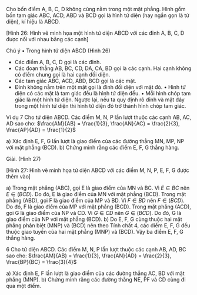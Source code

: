 Cho bốn điểm A, B, C, D không cùng nằm trong một mặt phẳng. Hình gồm bốn tam giác ABC, ACD, ABD và BCD gọi là hình tứ diện (hay ngắn gọn là tứ diện), kí hiệu là ABCD.

[Hình 26: Hình vẽ minh họa một hình tứ diện ABCD với các đỉnh A, B, C, D được nối với nhau bằng các cạnh]

Chú ý
• Trong hình tứ diện ABCD (Hình 26)
- Các điểm A, B, C, D gọi là các đỉnh.
- Các đoạn thẳng AB, BC, CD, DA, CA, BD gọi là các cạnh. Hai cạnh không có điểm chung gọi là hai cạnh đối diện.
- Các tam giác ABC, ACD, ABD, BCD gọi là các mặt.
- Đỉnh không nằm trên một mặt gọi là đỉnh đối diện với mặt đó.
• Hình tứ diện có các mặt là tam giác đều là hình tứ diện đều.
• Mỗi hình chóp tam giác là một hình tứ diện. Ngược lại, nếu ta quy định rõ đỉnh và mặt đáy trong một hình tứ diện thì hình tứ diện đó trở thành hình chóp tam giác.

Ví dụ 7 Cho tứ diện ABCD. Các điểm M, N, P lần lượt thuộc các cạnh AB, AC, AD sao cho:
$\frac{AM}{AB} = \frac{1}{3}, \frac{AN}{AC} = \frac{2}{3}, \frac{AP}{AD} = \frac{1}{2}$

a) Xác định E, F, G lần lượt là giao điểm của các đường thẳng MN, MP, NP với mặt phẳng (BCD).
b) Chứng minh rằng các điểm E, F, G thẳng hàng.

Giải. (Hình 27)

[Hình 27: Hình vẽ minh họa tứ diện ABCD với các điểm M, N, P, E, F, G được thêm vào]

a) Trong mặt phẳng (ABC), gọi E là giao điểm của MN và BC. Vì $E \in BC$ nên $E \in (BCD)$. Do đó, E là giao điểm của MN với mặt phẳng (BCD).
Trong mặt phẳng (ABD), gọi F là giao điểm của MP và BD. Vì $F \in BD$ nên $F \in (BCD)$. Do đó, F là giao điểm của MP với mặt phẳng (BCD).
Trong mặt phẳng (ACD), gọi G là giao điểm của NP và CD. Vì $G \in CD$ nên $G \in (BCD)$. Do đó, G là giao điểm của NP với mặt phẳng (BCD).
b) Do E, F, G cùng thuộc hai mặt phẳng phân biệt (MNP) và (BCD) nên theo Tính chất 4, các điểm E, F, G đều thuộc giao tuyến của hai mặt phẳng (MNP) và (BCD). Vậy ba điểm E, F, G thẳng hàng.

6 Cho tứ diện ABCD. Các điểm M, N, P lần lượt thuộc các cạnh AB, AD, BC sao cho:
$\frac{AM}{AB} = \frac{1}{3}, \frac{AN}{AD} = \frac{2}{3}, \frac{BP}{BC} = \frac{3}{4}$

a) Xác định E, F lần lượt là giao điểm của các đường thẳng AC, BD với mặt phẳng (MNP).
b) Chứng minh rằng các đường thẳng NE, PF và CD cùng đi qua một điểm.